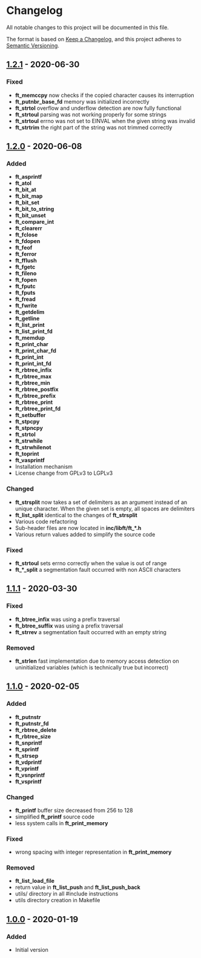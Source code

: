# Changelog

All notable changes to this project will be documented in this file.

The format is based on [Keep a Changelog](https://keepachangelog.com/en/1.0.0/),
and this project adheres to [Semantic Versioning](https://semver.org/spec/v2.0.0.html).

## [1.2.1] - 2020-06-30
### Fixed
- **ft_memccpy** now checks if the copied character causes its interruption
- **ft_putnbr_base_fd** memory was initialized incorrectly
- **ft_strtol** overflow and underflow detection are now fully functional
- **ft_strtoul** parsing was not working properly for some strings
- **ft_strtoul** errno was not set to EINVAL when the given string was invalid
- **ft_strtrim** the right part of the string was not trimmed correctly

## [1.2.0] - 2020-06-08

### Added
- **ft_asprintf**
- **ft_atol**
- **ft_bit_at**
- **ft_bit_map**
- **ft_bit_set**
- **ft_bit_to_string**
- **ft_bit_unset**
- **ft_compare_int**
- **ft_clearerr**
- **ft_fclose**
- **ft_fdopen**
- **ft_feof**
- **ft_ferror**
- **ft_fflush**
- **ft_fgetc**
- **ft_fileno**
- **ft_fopen**
- **ft_fputc**
- **ft_fputs**
- **ft_fread**
- **ft_fwrite**
- **ft_getdelim**
- **ft_getline**
- **ft_list_print**
- **ft_list_print_fd**
- **ft_memdup**
- **ft_print_char**
- **ft_print_char_fd**
- **ft_print_int**
- **ft_print_int_fd**
- **ft_rbtree_infix**
- **ft_rbtree_max**
- **ft_rbtree_min**
- **ft_rbtree_postfix**
- **ft_rbtree_prefix**
- **ft_rbtree_print**
- **ft_rbtree_print_fd**
- **ft_setbuffer**
- **ft_stpcpy**
- **ft_stpncpy**
- **ft_strtol**
- **ft_strwhile**
- **ft_strwhilenot**
- **ft_toprint**
- **ft_vasprintf**
- Installation mechanism
- License change from GPLv3 to LGPLv3

### Changed
- **ft_strsplit** now takes a set of delimiters as an argument instead of an unique character. When the given set is empty, all spaces are delimiters
- **ft_list_split** identical to the changes of **ft_strsplit**
- Various code refactoring
- Sub-header files are now located in **inc/libft/ft_*.h**
- Various return values added to simplify the source code

### Fixed
- **ft_strtoul** sets errno correctly when the value is out of range
- **ft_*_split** a segmentation fault occurred with non ASCII characters

## [1.1.1] - 2020-03-30

### Fixed
- **ft_btree_infix** was using a prefix traversal
- **ft_btree_suffix** was using a prefix traversal
- **ft_strrev** a segmentation fault occurred with an empty string

### Removed
- **ft_strlen** fast implementation due to memory access detection on uninitialized variables (which is technically true but incorrect)

## [1.1.0] - 2020-02-05

### Added
- **ft_putnstr**
- **ft_putnstr_fd**
- **ft_rbtree_delete**
- **ft_rbtree_size**
- **ft_snprintf**
- **ft_sprintf**
- **ft_strsep**
- **ft_vdprintf**
- **ft_vprintf**
- **ft_vsnprintf**
- **ft_vsprintf**

### Changed
- **ft_printf** buffer size decreased from 256 to 128
- simplified **ft_printf** source code
- less system calls in **ft_print_memory**

### Fixed
- wrong spacing with integer representation in **ft_print_memory**

### Removed
- **ft_list_load_file**
- return value in **ft_list_push** and **ft_list_push_back**
- utils/ directory in all #include instructions
- utils directory creation in Makefile

## [1.0.0] - 2020-01-19

### Added
- Initial version

[Unreleased]: https://github.com/ChuOkupai/libft/compare/v1.2.1...dev
[1.2.1]: https://github.com/ChuOkupai/libft/releases/tag/v1.2.1
[1.2.0]: https://github.com/ChuOkupai/libft/releases/tag/v1.2.0
[1.1.1]: https://github.com/ChuOkupai/libft/releases/tag/v1.1.1
[1.1.0]: https://github.com/ChuOkupai/libft/releases/tag/v1.1.0
[1.0.0]: https://github.com/ChuOkupai/libft/releases/tag/v1.0.0
